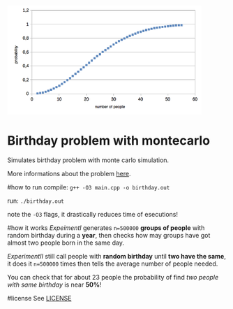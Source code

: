 ![Grph](graph.png "graph of data generated")

# Birthday problem with montecarlo
Simulates birthday problem with monte carlo simulation.

More informations about the problem [here](https://duckduckgo.com/?q=birthday+problem).

#how to run
compile: `g++ -O3 main.cpp -o birthday.out`

run: `./birthday.out`

note the `-O3` flags, it drastically reduces time of esecutions!

#how it works
*ExpeimentI* generates `n=500000` **groups of people** with random birthday during a **year**, then checks how may groups have got almost two people born in the same day.

*ExperimentII* still call people with **random birthday** until **two have the same**, it does it `n=500000` times then tells the average number of people needed.

You can check that for about 23 people the probability of find *two people with same birthday* is near **50%**!

#license
See [LICENSE](LICENSE)
